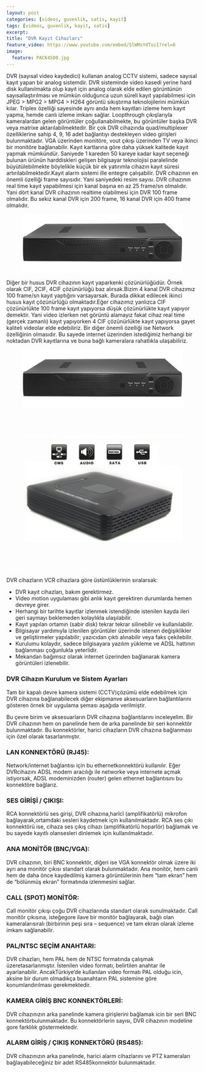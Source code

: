 ```yaml
---
layout: post
categories: [videos, guvenlik, satis, kayit]
tags: [videos, guvenlik, kayit, satis]
excerpt: 
title: "DVR Kayıt Cihazları"
feature_video: https://www.youtube.com/embed/SlWMsYdToiI?rel=0
image:
  feature: PACK4500.jpg
---
```


DVR (sayısal video kaydedici) kullanan analog CCTV sistemi, sadece sayısal kayıt
yapan bir analog sistemdir. DVR sisteminde video kasedi yerine hard disk kullanılmakta
olup kayıt için analog olarak elde edilen görüntünün sayısallaştırılması ve mümkün
olduğunca uzun süreli kayıt yapılabilmesi için JPEG > MPG2 > MPG4 > H264 görüntü
sıkıştırma teknolojilerini mümkün kılar. Triplex özelliği sayesinde aynı anda hem kayıtları
izleme hem kayıt yapma, hemde canlı izleme imkanı sağlar. Loopthrough çıkışlarıyla
kameralardan gelen görüntüler çoğullanabilmekte, bu görüntüler başka DVR veya matrixe
aktarılabilmektedir.
Bir çok DVR cihazında quad/multiplexer özelliklerine sahip 4, 9, 16 adet bağlantıyı
destekleyen video girişleri bulunmaktadır. VGA üzerinden monitöre, vout çıkışı üzerinden
TV veya ikinci bir monitöre bağlanabilir. Kayıt kartlarına göre daha yüksek kalitede kayıt
yapmak mümkündür. Saniyede 1 kareden 50 kareye kadar kayıt seçeneği bulunan ürünün
harddiskleri gelişen bilgisayar teknolojisi paralelinde büyütülebilmekte böylelikle küçük bir
ek yatırımla cihazın kayıt süresi artırılabilmektedir.Kayıt alarm sistemi ille entegre
çalışabilir.
DVR cihazının en önemli özelliği frame sayısıdır. Yani saniyedeki resim sayısı. DVR
cihazının real time kayıt yapabilmesi için kanal başına en az 25 frame/sn olmalıdır. Yani dört
kanal DVR cihazının realtime olabilmesi için DVR 100 frame olmalıdır. Bu sekiz kanal
DVR için 200 frame, 16 kanal DVR için 400 frame olmalıdır. 

<figure>
    <img src="/images/9461704327218.jpg">
</figure>

Diğer bir husus DVR cihazının kayıt yaparkenki çözünürlüğüdür. Örnek olarak CIF,
2CIF, 4CIF çözünürlüğü baz alırsak.Bizim 4 kanal DVR cihazımız 100 frame/sn kayıt
yaptığını varsayarsak. Burada dikkat edilecek ikinci husus kayıt çözünürlüğü
olmaktadır.Eğer cihazımız yanlızca CIF çözünürlükte 100 frame kayıt yapıyorsa düşük
çözünürlükte kayıt yapıyor demektir. Yani video izlerken net görüntü alamayız fakat cihaz
real time (gerçek zamanlı) kayıt yapıyorken 4 CIF çözünürlükte kayıt yapıyorsa gayet
kaliteli videolar elde edebiliriz.
Bir diğer önemli özelliği ise Network özelliğinin olmasıdır. Bu sayede internet
üzerinden istediğimiz herhangi bir noktadan DVR kayıtlarına ve buna bağlı kameralara
rahatlıkla ulaşabiliriz. 

<figure class="half">
<img src="/images/9461704327218.jpg">
<img src="/images/9461704425522.jpg">
</figure>

DVR cihazların VCR cihazlara göre üstünlüklerinin sıralarsak:
- DVR kayıt cihazları, bakım gerektirmez.
- Video motion uygulaması gibi anlık kayıt gerektiren durumlarda hemen devreye
girer.
- Herhangi bir tarihte kayıtlar izlenmek istendiğinde istenilen kayda ileri geri
saymayı beklemeden kolaylıkla ulaşılabilir.
- Kayıt yapılan ortamın (sabir disk) tekrar tekrar silinebilir ve kullanılabilir.
- Bilgisayar yardımıyla izlenilen görüntüler üzerinde istenen değişiklikler ve
geliştirmeler yapılabilir; yazıcıdan çıktı alınabilir veya faks çekilebilir.
- Kurulumu kolaydır, sadece bilgisayara yazılım yükleme ve ADSL hattının
bağlanması çoğunlukla yeterlidir.
- Mekandan bağımsız olarak internet üzerinden bağlanarak kamera görüntüleri
izlenebilir.


### DVR Cihazın Kurulum ve Sistem Ayarları
Tam bir kapalı devre kamera sistemi (CCTV)çözümü elde edebilmek için
DVR cihazına bağlanabilecek diğer ekipmanve aksesuarların bağlantılarını gösteren örnek bir uygulama şeması aşağıda verilmiştir.

Bu çevre birim ve aksesuarların DVR cihazına bağlantılarını inceleyelim. Bir DVR
cihazının hem on panelinde hem de arka panelinde bir seri konnektör bulunmaktadır. Bu konnektörler, harici cihazların DVR cihazına bağlanması için özel olarak tasarlanmıştır.

### LAN KONNEKTÖRÜ (RJ45):
Network/internet bağlantısı için bu ethernetkonnektörü kullanılır. Eğer DVRcihazını ADSL modem aracılığı ile networke veya
internete açmak istiyorsak, ADSL modeminizden (router) gelen ethernet bağlantısını bu
konnektöre bağlarız.
### SES GİRİŞİ / ÇIKIŞI:
RCA konnektörlü ses girişi, DVR cihazına,harîcî (amplifikatörlü) mikrofon bağlayarak,ortamdaki sesleri kaydetmek için kullanılmaktadır. RCA ses çıkı konnektörü ise, cihaza ses çıkış cihazı (amplifikatörlü hoparlör) bağlamak ve bu sayede kayıtlı olansesleri dinlemek için kullanılmaktadır.
### ANA MONİTÖR (BNC/VGA):
DVR cihazının, biri BNC konnektör, diğeri ise VGA konnektör olmak üzere iki ayrı ana monitör çıkısı standart olarak bulunmaktadır. Ana monitör, hem canlı hem de daha önce kaydedilmiş kamera görüntülerinin hem “tam ekran” hem de “bölünmüş ekran” formatında izlenmesini sağlar.
### CALL (SPOT) MONİTÖR:
Call monitör çıkışı çoğu DVR cihazlarında standart olarak sunulmaktadır. Call monitör çıkısına, isteğegore ilave bir monitör bağlayarak, bağlı olan kameralarısıralı (birbirinin peşi sıra – sequence) ve tam ekran olarak izleme imkanı sağlanabilir.
### PAL/NTSC SEÇİM ANAHTARI:
DVR cihazları, hem PAL hem de NTSC formatında çalışmak üzeretasarlanmıştır. İstenilen video formatı, belirtilen anahtar ile ayarlanabilir. AncakTürkiye’de kullanılan video formatı PAL olduğu icin, aksine bir durum olmadıkça buanahtarın PAL sistemine göre konumlandırılması gerekmektedir.
### KAMERA GİRİŞ BNC KONNEKTÖRLERİ:
DVR cihazınızın arka panelinde kamera girişlerini bağlamak icin bir seri BNC konnektörbulunmaktadır. Bu konnektörlerin sayısı, DVR cihazının modeline gore farklılık göstermektedir. 

### ALARM GİRİŞ / ÇIKIŞ KONNEKTÖRÜ (RS485):
DVR cihazınızın arka panelinde, harici alarm cihazlarını ve PTZ kameraları bağlayabileceğiniz bir adet RS485konnektör bulunmaktadır. 
